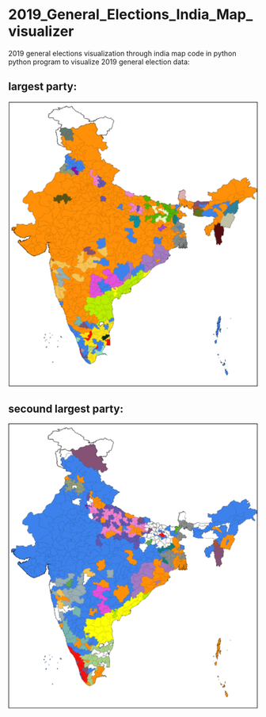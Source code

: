 # 2019_General_Elections_India_Map_visualizer
2019 general elections visualization through india map code in python
  python program to visualize 2019 general election data:
  ## largest party:
  ![](Screenshots/largest.PNG)
  ## secound largest party:
  ![](Screenshots/secound_largest.PNG)
